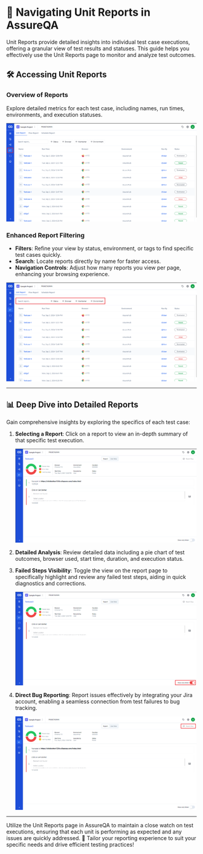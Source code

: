 # 🚀 Navigating Unit Reports in AssureQA

Unit Reports provide detailed insights into individual test case executions, offering a granular view of test results and statuses. This guide helps you effectively use the Unit Reports page to monitor and analyze test outcomes.

## 🛠️ Accessing Unit Reports

### Overview of Reports

Explore detailed metrics for each test case, including names, run times, environments, and execution statuses.

![Unit Reports Overview](./ReportsImage/UR-1.png)

### Enhanced Report Filtering

- **Filters**: Refine your view by status, environment, or tags to find specific test cases quickly.
- **Search**: Locate reports directly by name for faster access.
- **Navigation Controls**: Adjust how many reports you view per page, enhancing your browsing experience.

![Report Navigation](./ReportsImage/UR-2.png)

---

## 📊 Deep Dive into Detailed Reports

Gain comprehensive insights by exploring the specifics of each test case:

1. **Selecting a Report**:
   Click on a report to view an in-depth summary of that specific test execution.

   ![Select Report](./ReportsImage/UR-3.png)

2. **Detailed Analysis**:
   Review detailed data including a pie chart of test outcomes, browser used, start time, duration, and execution status.

3. **Failed Steps Visibility**:
   Toggle the view on the report page to specifically highlight and review any failed test steps, aiding in quick diagnostics and corrections.

   ![Failed Steps](./ReportsImage/UR-4.png)

4. **Direct Bug Reporting**:
   Report issues effectively by integrating your Jira account, enabling a seamless connection from test failures to bug tracking.

   ![Bug Reporting](./ReportsImage/UR-5.png)

---

Utilize the Unit Reports page in AssureQA to maintain a close watch on test executions, ensuring that each unit is performing as expected and any issues are quickly addressed. 🌟 Tailor your reporting experience to suit your specific needs and drive efficient testing practices!
